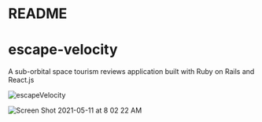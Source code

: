 # README

# escape-velocity
A sub-orbital space tourism reviews application built with Ruby on Rails and React.js 

![escapeVelocity](https://user-images.githubusercontent.com/13769211/117814535-6d7dc500-b232-11eb-97b7-e087e4d04b55.gif)

![Screen Shot 2021-05-11 at 8 02 22 AM](https://user-images.githubusercontent.com/13769211/117812063-512c5900-b22f-11eb-9733-5cd9e32f5c49.png)
